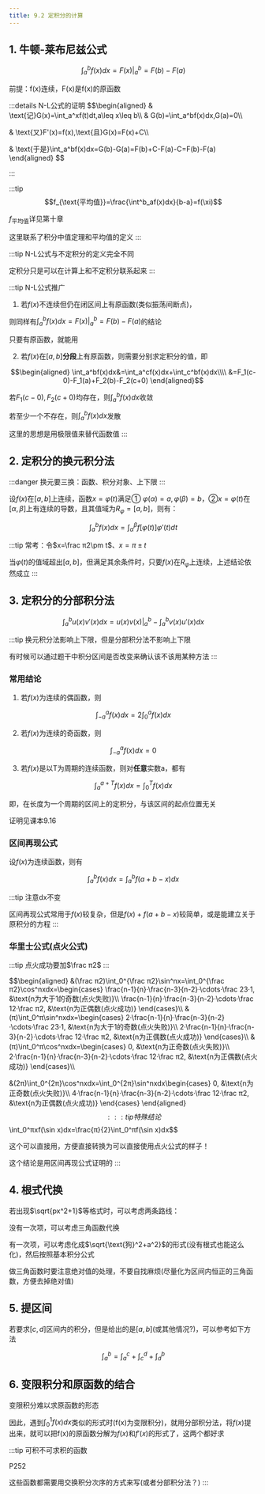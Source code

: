 ```yaml
---
title: 9.2 定积分的计算
---
```


## 1. 牛顿-莱布尼兹公式

$$\int_a^bf(x)dx=F(x)|_a^b=F(b)-F(a)$$

前提：f(x)连续，F(x)是f(x)的原函数

:::details N-L公式的证明
$$\begin{aligned}
    & \text{记}G(x)=\int_a^xf(t)dt,a\leq x\leq b\\\\
& G(b)=\int_a^bf(x)dx,G(a)=0\\\\

& \text{又}F'(x)=f(x),\text{且}G(x)=F(x)+C\\\\

& \text{于是}\int_a^bf(x)dx=G(b)-G(a)=F(b)+C-F(a)-C=F(b)-F(a)
\end{aligned}
$$

:::

:::tip
$$f_{\text{平均值}}=\frac{\int^b_af(x)dx}{b-a}=f(\xi)$$

$f_{\text{平均值}}$详见第十章

这里联系了积分中值定理和平均值的定义
:::

:::tip
N-L公式与不定积分的定义完全不同

定积分只是可以在计算上和不定积分联系起来
:::

:::tip N-L公式推广
1. 若$f(x)$不连续但仍在闭区间上有原函数(类似振荡间断点)，

则同样有$\int_a^bf(x)dx=F(x)|_a^b=F(b)-F(a)$的结论

只要有原函数，就能用

2. 若$f(x)$在$[a,b]$**分段**上有原函数，则需要分别求定积分的值，即

$$\begin{aligned}
    \int_a^bf(x)dx&=\int_a^cf(x)dx+\int_c^bf(x)dx\\\\
&=F_1(c-0)-F_1(a)+F_2(b)-F_2(c+0)
\end{aligned}$$

若$F_1(c-0),F_2(c+0)$均存在，则$\int_a^bf(x)dx$收敛

若至少一个不存在，则$\int_a^bf(x)dx$发散

这里的思想是用极限值来替代函数值
:::


## 2. 定积分的换元积分法

:::danger
换元要三换：函数、积分对象、上下限
:::

设$f(x)$在$[a,b]$上连续，函数$x=φ(t)$满足① $φ(\alpha)=a,φ(\beta)=b$，②$x=φ(t)$在$[\alpha,\beta]$上有连续的导数，且其值域为$R_φ=[a,b]$，则有：

$$\int_a^bf(x)dx=\int_\alpha^\beta f[φ(t)]φ'(t)dt$$

:::tip
常考：令$x=\frac π2\pm t$、$x=π\pm t$

当$φ(t)$的值域超出$[a,b]$，但满足其余条件时，只要$f(x)$在$R_φ$上连续，上述结论依然成立
:::

## 3. 定积分的分部积分法

$$\int_a^bu(x)v'(x)dx=u(x)v(x)|_a^b-\int_a^bv(x)u'(x)dx$$

:::tip
换元积分法影响上下限，但是分部积分法不影响上下限

有时候可以通过题干中积分区间是否改变来确认该不该用某种方法
:::

### **常用结论**

1. 若$f(x)$为连续的偶函数，则

$$\int_{-a}^af(x)dx=2\int_0^af(x)dx$$

2. 若$f(x)$为连续的奇函数，则

$$\int_{-a}^af(x)dx=0$$

3. 若$f(x)$是以T为周期的连续函数，则对**任意**实数a，都有

$$\int_a^{a+T}f(x)dx=\int_0^Tf(x)dx$$

即，在长度为一个周期的区间上的定积分，与该区间的起点位置无关

证明见课本9.16

### **区间再现公式**

设$f(x)$为连续函数，则有

$$\int_a^bf(x)dx=\int_a^bf(a+b-x)dx$$

:::tip
注意dx不变

区间再现公式常用于$f(x)$较复杂，但是$f(x)+f(a+b-x)$较简单，或是能建立关于原积分的方程
:::

### **华里士公式(点火公式)**

:::tip
点火成功要加$\frac π2$
:::

$$\begin{aligned}
    &(\frac π2)\int_0^{\frac π2}\sin^nx=\int_0^{\frac π2}\cos^nxdx=\begin{cases}
    \frac{n-1}{n}·\frac{n-3}{n-2}·\cdots·\frac 23·1, &\text{n为大于1的奇数(点火失败)}\\\\
    \frac{n-1}{n}·\frac{n-3}{n-2}·\cdots·\frac 12·\frac π2, &\text{n为正偶数(点火成功)}
\end{cases}\\\\
&(π)\int_0^π\sin^nxdx=\begin{cases}
    2·\frac{n-1}{n}·\frac{n-3}{n-2}·\cdots·\frac 23·1, &\text{n为大于1的奇数(点火失败)}\\\\
    2·\frac{n-1}{n}·\frac{n-3}{n-2}·\cdots·\frac 12·\frac π2, &\text{n为正偶数(点火成功)}
\end{cases}\\\\
&(π)\int_0^π\cos^nxdx=\begin{cases}
    0, &\text{n为正奇数(点火失败)}\\\\
    2·\frac{n-1}{n}·\frac{n-3}{n-2}·\cdots·\frac 12·\frac π2, &\text{n为正偶数(点火成功)}
\end{cases}\\\\

&(2π)\int_0^{2π}\cos^nxdx=\int_0^{2π}\sin^nxdx\begin{cases}
    0, &\text{n为正奇数(点火失败)}\\\\
    4·\frac{n-1}{n}·\frac{n-3}{n-2}·\cdots·\frac 12·\frac π2, &\text{n为正偶数(点火成功)}
\end{cases}
\end{aligned}
$$
:::tip 特殊结论
$$\int_0^πxf(\sin x)dx=\frac{π}{2}\int_0^πf(\sin x)dx$$

这个可以直接用，方便直接转换为可以直接使用点火公式的样子！

这个结论是用区间再现公式证明的
:::
## 4. 根式代换

若出现$\sqrt{px^2+1}$等格式时，可以考虑两条路线：

没有一次项，可以考虑三角函数代换

有一次项，可以考虑化成$\sqrt{\text{狗}^2+a^2}$的形式(没有根式也能这么化)，然后按照基本积分公式

做三角函数时要注意绝对值的处理，不要自找麻烦(尽量化为区间内恒正的三角函数，方便去掉绝对值)

## 5. 提区间

若要求$[c,d]$区间内的积分，但是给出的是$[a,b]$(或其他情况?)，可以参考如下方法

$$\int_a^b=\int_a^c+\int_c^d+\int_d^b$$

## 6. 变限积分和原函数的结合

变限积分难以求原函数的形态

因此，遇到$\int_0^1f(x)dx$类似的形式时(f(x)为变限积分)，就用分部积分法，将$f(x)$提出来，就可以把f(x)的原函数分解为$f(x)$和$f'(x)$的形式了，这两个都好求

:::tip 可积不可求积的函数

P252

这些函数都需要用交换积分次序的方式来写(或者分部积分法？)
:::

